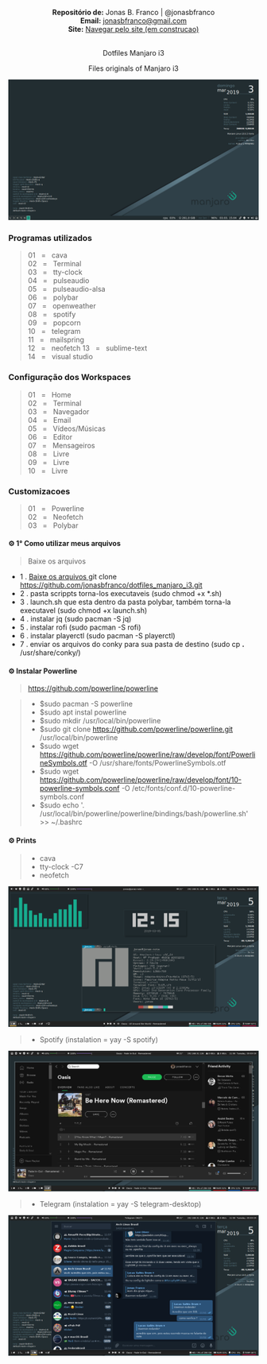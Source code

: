 
<p align='center'><b>Repositório de:</b> Jonas B. Franco | @jonasbfranco<br>
<b>Email:</b> <a href='mailto:jonasbfranco@gmail.com'>jonasbfranco@gmail.com</a><br>
<b>Site:</b> <a href='https://jonasbfranco.github.io/'>Navegar pelo site (em construcao)</a></p>

<p align='center'><br> Dotfiles Manjaro i3 </p>
<p align='center'> Files originals of Manjaro i3 </p>


![Print of Desktop Manjaro i3](https://github.com/jonasbfranco/dotfiles_manjaro_i3/blob/master/desktop_print.png)

### Programas utilizados
> 01&nbsp;&nbsp;&nbsp;=&nbsp;&nbsp;&nbsp;cava  
> 02&nbsp;&nbsp;&nbsp;=&nbsp;&nbsp;&nbsp;Terminal  
> 03&nbsp;&nbsp;&nbsp;=&nbsp;&nbsp;&nbsp;tty-clock  
> 04&nbsp;&nbsp;&nbsp;=&nbsp;&nbsp;&nbsp;pulseaudio  
> 05&nbsp;&nbsp;&nbsp;=&nbsp;&nbsp;&nbsp;pulseaudio-alsa  
> 06&nbsp;&nbsp;&nbsp;=&nbsp;&nbsp;&nbsp;polybar  
> 07&nbsp;&nbsp;&nbsp;=&nbsp;&nbsp;&nbsp;openweather  
> 08&nbsp;&nbsp;&nbsp;=&nbsp;&nbsp;&nbsp;spotify  
> 09&nbsp;&nbsp;&nbsp;=&nbsp;&nbsp;&nbsp;popcorn  
> 10&nbsp;&nbsp;&nbsp;=&nbsp;&nbsp;&nbsp;telegram  
> 11&nbsp;&nbsp;&nbsp;=&nbsp;&nbsp;&nbsp;mailspring  
> 12&nbsp;&nbsp;&nbsp;=&nbsp;&nbsp;&nbsp;neofetch 
> 13&nbsp;&nbsp;&nbsp;=&nbsp;&nbsp;&nbsp;sublime-text  
> 14&nbsp;&nbsp;&nbsp;=&nbsp;&nbsp;&nbsp;visual studio  


### Configuração dos Workspaces
> 01&nbsp;&nbsp;&nbsp;=&nbsp;&nbsp;&nbsp;Home  
> 02&nbsp;&nbsp;&nbsp;=&nbsp;&nbsp;&nbsp;Terminal  
> 03&nbsp;&nbsp;&nbsp;=&nbsp;&nbsp;&nbsp;Navegador  
> 04&nbsp;&nbsp;&nbsp;=&nbsp;&nbsp;&nbsp;Email  
> 05&nbsp;&nbsp;&nbsp;=&nbsp;&nbsp;&nbsp;Vídeos/Músicas  
> 06&nbsp;&nbsp;&nbsp;=&nbsp;&nbsp;&nbsp;Editor  
> 07&nbsp;&nbsp;&nbsp;=&nbsp;&nbsp;&nbsp;Mensageiros  
> 08&nbsp;&nbsp;&nbsp;=&nbsp;&nbsp;&nbsp;Livre  
> 09&nbsp;&nbsp;&nbsp;=&nbsp;&nbsp;&nbsp;Livre  
> 10&nbsp;&nbsp;&nbsp;=&nbsp;&nbsp;&nbsp;Livre  


### Customizacoes
> 01&nbsp;&nbsp;&nbsp;=&nbsp;&nbsp;&nbsp;Powerline  
> 02&nbsp;&nbsp;&nbsp;=&nbsp;&nbsp;&nbsp;Neofetch  
> 03&nbsp;&nbsp;&nbsp;=&nbsp;&nbsp;&nbsp;Polybar  


#### ⚙ 1° Como utilizar meus arquivos 
> Baixe os arquivos 
* 1 . [Baixe os arquivos ](https://github.com/jonasbfranco/dotfiles_manjaro_i3.git) git clone https://github.com/jonasbfranco/dotfiles_manjaro_i3.git   
* 2 . pasta scrippts torna-los executaveis (sudo chmod +x *.sh)
* 3 . launch.sh que esta dentro da pasta polybar, também torna-la executavel (sudo chmod +x launch.sh)
* 4 . instalar jq (sudo pacman -S jq)
* 5 . instalar rofi (sudo pacman -S rofi)
* 6 . instalar playerctl (sudo pacman -S playerctl)
* 7 . enviar os arquivos do conky para sua pasta de destino (sudo cp **.** /usr/share/conky/)


#### ⚙ Instalar Powerline
> https://github.com/powerline/powerline  

> * $sudo pacman -S powerline  
> * $sudo apt instal powerline  
> * $sudo mkdir /usr/local/bin/powerline  
> * $sudo git clone https://github.com/powerline/powerline.git /usr/local/bin/powerline  
> * $sudo wget https://github.com/powerline/powerline/raw/develop/font/PowerlineSymbols.otf -O /usr/share/fonts/PowerlineSymbols.otf  
> * $sudo wget https://github.com/powerline/powerline/raw/develop/font/10-powerline-symbols.conf -O /etc/fonts/conf.d/10-powerline-symbols.conf  
> * $sudo echo '. /usr/local/bin/powerline/powerline/bindings/bash/powerline.sh' >> ~/.bashrc  


#### ⚙ Prints

> * cava
> * tty-clock -C7
> * neofetch

![Print of Desktop Manjaro i3 - cava - tty-clock - neofetch](https://github.com/jonasbfranco/dotfiles_manjaro_i3/blob/master/desktop.png)


> * Spotify (instalation = yay -S spotify)

![Print of Desktop Manjaro i3 - Spotify](https://github.com/jonasbfranco/dotfiles_manjaro_i3/blob/master/spotify.png)


> * Telegram (instalation = yay -S telegram-desktop)

![Print of Desktop Manjaro i3 - Telegram](https://github.com/jonasbfranco/dotfiles_manjaro_i3/blob/master/telegram.png)




